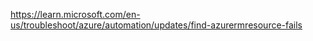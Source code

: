 https://learn.microsoft.com/en-us/troubleshoot/azure/automation/updates/find-azurermresource-fails

